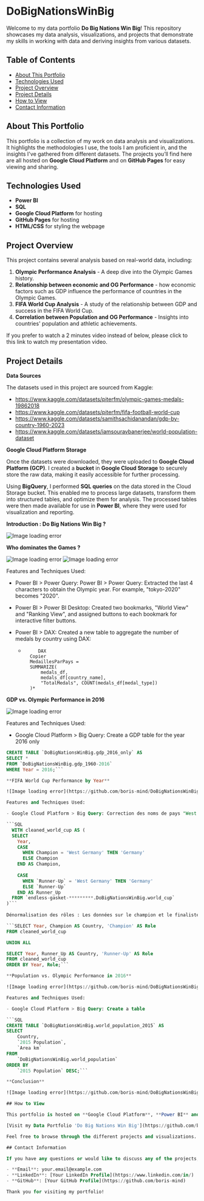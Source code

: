 # DoBigNationsWinBig

Welcome to my data portfolio **Do Big Nations Win Big**! This repository showcases my data analysis, visualizations, and projects that demonstrate my skills in working with data and deriving insights from various datasets.

## Table of Contents
- [About This Portfolio](#about-this-portfolio)
- [Technologies Used](#technologies-used)
- [Project Overview](#project-overview)
- [Project Details](#project-details)
- [How to View](#how-to-view)
- [Contact Information](#contact-information)

## About This Portfolio

This portfolio is a collection of my work on data analysis and visualizations. It highlights the methodologies I use, the tools I am proficient in, and the insights I've gathered from different datasets. The projects you’ll find here are all hosted on **Google Cloud Platform** and on **GitHub Pages** for easy viewing and sharing.

## Technologies Used

- **Power BI**
- **SQL**
- **Google Cloud Platform** for hosting
- **GitHub Pages** for hosting
- **HTML/CSS** for styling the webpage

## Project Overview

This project contains several analysis based on real-world data, including:
1. **Olympic Performance Analysis** - A deep dive into the Olympic Games history.
2. **Relationship between economic and OG Performance** - how economic factors such as GDP influence the performance of countries in the Olympic Games.
3. **FIFA World Cup Analysis** - A study of the relationship between GDP and success in the FIFA World Cup.
4. **Correlation between Population and OG Performance** - Insights into countries' population and athletic achievements.

If you prefer to watch a 2 minutes video instead of below, please click to this link to watch my presentation video.

## Project Details

**Data Sources**

The datasets used in this project are sourced from Kaggle:
- https://www.kaggle.com/datasets/piterfm/olympic-games-medals-19862018
- https://www.kaggle.com/datasets/piterfm/fifa-football-world-cup
- https://www.kaggle.com/datasets/samithsachidanandan/gdp-by-country-1960-2023
- https://www.kaggle.com/datasets/iamsouravbanerjee/world-population-dataset

**Google Cloud Platform Storage**

Once the datasets were downloaded, they were uploaded to **Google Cloud Platform (GCP)**. I created a **bucket** in **Google Cloud Storage** to securely store the raw data, making it easily accessible for further processing.

Using **BigQuery**, I performed **SQL queries** on the data stored in the Cloud Storage bucket. This enabled me to process large datasets, transform them into structured tables, and optimize them for analysis. The processed tables were then made available for use in **Power BI**, where they were used for visualization and reporting.


**Introduction : Do Big Nations Win Big ?**

![Image loading error](https://github.com/boris-mind/DoBigNationsWinBig/blob/main/imageDBNWB1.png)

**Who dominates the Games ?**

![Image loading error](https://github.com/boris-mind/DoBigNationsWinBig/blob/main/imageDBNWB2.png)
![Image loading error](https://github.com/boris-mind/DoBigNationsWinBig/blob/main/imageDBNWB2.2.png)

Features and Techniques Used:

- Power BI > Power Query: Power BI > Power Query: Extracted the last 4 characters to obtain the Olympic year. For example, "tokyo-2020" becomes "2020".
- Power BI > Power BI Desktop: Created two bookmarks, "World View" and "Ranking View", and assigned buttons to each bookmark for interactive filter buttons.
- Power BI > DAX: Created a new table to aggregate the number of medals by country using DAX:

  *          DAX
          Copier
          MedaillesParPays = 
          SUMMARIZE(
              medals_df, 
              medals_df[country_name], 
              "TotalMedals", COUNT(medals_df[medal_type])
          )*

**GDP vs. Olympic Performance in 2016**

![Image loading error](https://github.com/boris-mind/DoBigNationsWinBig/blob/main/imageDBNWB3.png)

Features and Techniques Used:

- Google Cloud Platform > Big Query: Create a GDP table for the year 2016 only

```SQL
CREATE TABLE `DoBigNationsWinBig.gdp_2016_only` AS
SELECT *
FROM `DoBigNationsWinBig.gdp_1960-2016`
WHERE Year = 2016;```

**FIFA World Cup Performance by Year**

![Image loading error](https://github.com/boris-mind/DoBigNationsWinBig/blob/main/imageDBNWB4.png)

Features and Techniques Used:

- Google Cloud Platform > Big Query: Correction des noms de pays "West Germany" by "Germany"

```SQL
  WITH cleaned_world_cup AS (
  SELECT 
    Year,
    CASE 
      WHEN Champion = 'West Germany' THEN 'Germany'
      ELSE Champion
    END AS Champion,
    
    CASE 
      WHEN `Runner-Up` = 'West Germany' THEN 'Germany'
      ELSE `Runner-Up`
    END AS Runner_Up
  FROM `endless-gasket-*********.DoBigNationsWinBig.world_cup`
)```
         
Dénormalisation des rôles : Les données sur le champion et le finaliste étaient dans une seule ligne (avec les colonnes "Champion" et "Runner-Up" côte à côte), le code ci-dessous a permis de créer deux lignes pour chaque année — une ligne pour le champion et une autre pour le finaliste. 

```SELECT Year, Champion AS Country, 'Champion' AS Role
FROM cleaned_world_cup

UNION ALL

SELECT Year, Runner_Up AS Country, 'Runner-Up' AS Role
FROM cleaned_world_cup
ORDER BY Year, Role;```

**Population vs. Olympic Performance in 2016**

![Image loading error](https://github.com/boris-mind/DoBigNationsWinBig/blob/main/imageDBNWB5.png)

Features and Techniques Used:

- Google Cloud Platform > Big Query: Create a table 

```SQL
CREATE TABLE `DoBigNationsWinBig.world_population_2015` AS
SELECT 
    Country,
    `2015 Population`,
    `Area km`
FROM 
    `DoBigNationsWinBig.world_population`
ORDER BY 
    `2015 Population` DESC;```

**Conclusion**

![Image loading error](https://github.com/boris-mind/DoBigNationsWinBig/blob/main/imageDBNWB6.png)

## How to View

This portfolio is hosted on **Google Cloud Platform**, **Power BI** and on **GitHub Pages**, and is accessible via the following URL:

[Visit my Data Portfolio 'Do Big Nations Win Big'](https://github.com/boris-mind/DoBigNationsWinBig)

Feel free to browse through the different projects and visualizations.

## Contact Information

If you have any questions or would like to discuss any of the projects, please reach out to me via:

- **Email**: your.email@example.com
- **LinkedIn**: [Your LinkedIn Profile](https://www.linkedin.com/in/)
- **GitHub**: [Your GitHub Profile](https://github.com/boris-mind)

Thank you for visiting my portfolio!
